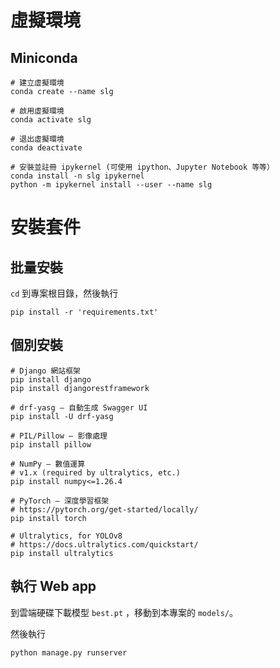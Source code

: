  
# 虛擬環境

## Miniconda
```shell
# 建立虛擬環境
conda create --name slg

# 啟用虛擬環境
conda activate slg

# 退出虛擬環境
conda deactivate

# 安裝並註冊 ipykernel (可使用 ipython、Jupyter Notebook 等等）
conda install -n slg ipykernel
python -m ipykernel install --user --name slg
```
 
 
# 安裝套件

## 批量安裝
`cd` 到專案根目錄，然後執行

```shell
pip install -r 'requirements.txt'
```

## 個別安裝
``` shell
# Django 網站框架
pip install django
pip install djangorestframework

# drf-yasg — 自動生成 Swagger UI
pip install -U drf-yasg

# PIL/Pillow — 影像處理
pip install pillow

# NumPy — 數值運算
# v1.x (required by ultralytics, etc.)
pip install numpy<=1.26.4

# PyTorch — 深度學習框架
# https://pytorch.org/get-started/locally/
pip install torch

# Ultralytics, for YOLOv8
# https://docs.ultralytics.com/quickstart/
pip install ultralytics
```

## 執行 Web app
到雲端硬碟下載模型 `best.pt` ，移動到本專案的 `models/`。

然後執行
```
python manage.py runserver
```

